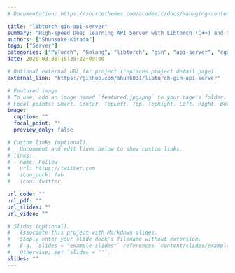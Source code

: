 ```yaml
---
# Documentation: https://sourcethemes.com/academic/docs/managing-content/

title: "libtorch-gin-api-server"
summary: "High-speed Deep learning API Server with Libtorch (C++) and Gin (Golang)"
authors: ["Shunsuke Kitada"]
tags: ["Server"]
categories: ["PyTorch", "Golang", "libtorch", "gin", "api-server", "cgo", "docker"]
date: 2020-03-30T16:35:22+09:00

# Optional external URL for project (replaces project detail page).
external_link: "https://github.com/shunk031/libtorch-gin-api-server"

# Featured image
# To use, add an image named `featured.jpg/png` to your page's folder.
# Focal points: Smart, Center, TopLeft, Top, TopRight, Left, Right, BottomLeft, Bottom, BottomRight.
image:
  caption: ""
  focal_point: ""
  preview_only: false

# Custom links (optional).
#   Uncomment and edit lines below to show custom links.
# links:
# - name: Follow
#   url: https://twitter.com
#   icon_pack: fab
#   icon: twitter

url_code: ""
url_pdf: ""
url_slides: ""
url_video: ""

# Slides (optional).
#   Associate this project with Markdown slides.
#   Simply enter your slide deck's filename without extension.
#   E.g. `slides = "example-slides"` references `content/slides/example-slides.md`.
#   Otherwise, set `slides = ""`.
slides: ""
---
```

